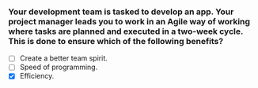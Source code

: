 ### Your development team is tasked to develop an app. Your project manager leads you to work in an Agile way of working where tasks are planned and executed in a two-week cycle. This is done to ensure which of the following benefits?

- [ ] Create a better team spirit.
- [ ] Speed of programming.
- [x] Efficiency.
